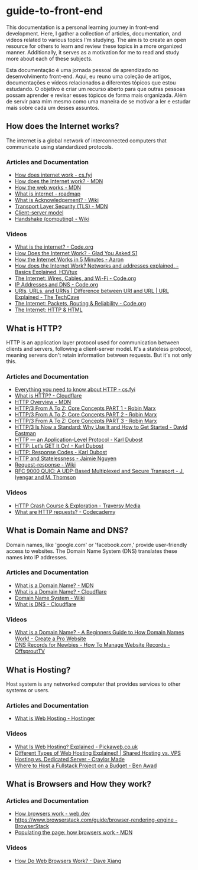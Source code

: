 # guide-to-front-end
This documentation is a personal learning journey in front-end development. Here, I gather a collection of articles, documentation, and videos related to various topics I'm studying. The aim is to create an open resource for others to learn and review these topics in a more organized manner. Additionally, it serves as a motivation for me to read and study more about each of these subjects.

Esta documentação é uma jornada pessoal de aprendizado no desenvolvimento front-end. Aqui, eu reuno uma coleção de artigos, documentações e vídeos relacionados a diferentes tópicos que estou estudando. O objetivo é criar um recurso aberto para que outras pessoas possam aprender e revisar esses tópicos de forma mais organizada. Além de servir para mim mesmo como uma maneira de se motivar a ler e estudar mais sobre cada um desses assuntos.

## How does the Internet works?
The internet is a global network of interconnected computers that communicate using standardized protocols.

### Articles and Documentation
- [How does internet work - cs.fyi](https://cs.fyi/guide/how-does-internet-work)
- [How does the Internet work? - MDN](https://developer.mozilla.org/en-US/docs/Learn/Common_questions/Web_mechanics/How_does_the_Internet_work)
- [How the web works - MDN](https://developer.mozilla.org/en-US/docs/Learn/Getting_started_with_the_web/How_the_Web_works)
- [What is internet - roadmap](https://roadmap.sh/guides/what-is-internet)
- [What is Acknowledgement? - Wiki](https://en.wikipedia.org/wiki/Acknowledgement_(data_networks))
- [Transport Layer Security (TLS) - MDN](https://developer.mozilla.org/en-US/docs/Glossary/TLS)
- [Client-server model](https://en.wikipedia.org/wiki/Client%E2%80%93server_model)
- [Handshake (computing) - Wiki](https://en.wikipedia.org/wiki/Handshake_(computing))

### Videos
- [What is the internet? - Code.org](https://youtu.be/Dxcc6ycZ73M)
- [How Does the Internet Work? - Glad You Asked S1](https://youtu.be/TNQsmPf24go)
- [How the Internet Works in 5 Minutes - Aaron](https://youtu.be/7_LPdttKXPc)
- [How does the Internet Work? Networks and addresses explained. - Basics Explained, H3Vtux](https://youtu.be/82m2du-zgmY)
- [The Internet: Wires, Cables, and Wi-Fi - Code.org](https://youtu.be/ZhEf7e4kopM)
- [IP Addresses and DNS - Code.org](https://youtu.be/5o8CwafCxnU)
- [URIs, URLs, and URNs | Difference between URI and URL | URL Explained - The TechCave](https://youtu.be/vpYct2npKD8)
- [The Internet: Packets, Routing & Reliability - Code.org](https://youtu.be/AYdF7b3nMto)
- [The Internet: HTTP & HTML](https://youtu.be/kBXQZMmiA4s)

## What is HTTP?
HTTP is an application layer protocol used for communication between clients and servers, following a client-server model. It's a stateless protocol, meaning servers don't retain information between requests. But it's not only this.

### Articles and Documentation
- [Everything you need to know about HTTP - cs.fyi](https://cs.fyi/guide/http-in-depth)
- [What is HTTP? - Cloudflare](https://www.cloudflare.com/en-gb/learning/ddos/glossary/hypertext-transfer-protocol-http/)
- [HTTP Overview - MDN](https://developer.mozilla.org/en-US/docs/Web/HTTP/Overview)
- [HTTP/3 From A To Z: Core Concepts PART 1 - Robin Marx](https://www.smashingmagazine.com/2021/08/http3-core-concepts-part1/)
- [HTTP/3 From A To Z: Core Concepts PART 2 - Robin Marx](https://www.smashingmagazine.com/2021/08/http3-performance-improvements-part2/)
- [HTTP/3 From A To Z: Core Concepts PART 3 - Robin Marx](https://www.smashingmagazine.com/2021/09/http3-practical-deployment-options-part3/)
- [HTTP/3 Is Now a Standard: Why Use It and How to Get Started - David Eastman](https://thenewstack.io/http-3-is-now-a-standard-why-use-it-and-how-to-get-started/)
- [HTTP — an Application-Level Protocol - Karl Dubost](https://dev.opera.com/articles/http-basic-introduction/)
- [HTTP: Let’s GET It On! - Karl Dubost](https://dev.opera.com/articles/http-lets-get-it-on/)
- [HTTP: Response Codes - Karl Dubost](https://dev.opera.com/articles/http-response-codes/)
- [HTTP and Statelessness - Jaimie Nguyen](https://medium.com/@jaimietn/http-and-statelessness-5e290fec80c0)
- [Request-response - Wiki](https://en.wikipedia.org/wiki/Request%E2%80%93response)
- [RFC 9000 QUIC: A UDP-Based Multiplexed and Secure Transport - J. Iyengar and M. Thomson](https://www.rfc-editor.org/rfc/rfc9000.html)

### Videos
- [HTTP Crash Course & Exploration - Traversy Media](https://youtu.be/iYM2zFP3Zn0)
- [What are HTTP requests? - Codecademy](https://youtu.be/-Zea7GB2OwA)

## What is Domain Name and DNS?
Domain names, like 'google.com' or 'facebook.com,' provide user-friendly access to websites. The Domain Name System (DNS) translates these names into IP addresses.

### Articles and Documentation
- [What is a Domain Name? - MDN](https://developer.mozilla.org/en-US/docs/Learn/Common_questions/Web_mechanics/What_is_a_domain_name) 
- [What is a Domain Name? - Cloudflare](https://www.cloudflare.com/en-gb/learning/dns/glossary/what-is-a-domain-name/)
- [Domain Name System - Wiki](https://en.wikipedia.org/wiki/Domain_Name_System)
- [What is DNS - Cloudflare](https://www.cloudflare.com/en-gb/learning/dns/what-is-dns/)

### Videos
- [What is a Domain Name? - A Beginners Guide to How Domain Names Work! - Create a Pro Website](https://youtu.be/Y4cRx19nhJk)
- [DNS Records for Newbies - How To Manage Website Records - OffsproutTV](https://youtu.be/YV5tkQYcvfg)

## What is Hosting?
Host system is any networked computer that provides services to other systems or users.

### Articles and Documentation
- [What is Web Hosting - Hostinger](https://www.hostinger.com/tutorials/what-is-web-hosting/)

### Videos
- [What Is Web Hosting? Explained - Pickaweb.co.uk](https://youtu.be/htbY9-yggB0)
- [Different Types of Web Hosting Explained! | Shared Hosting vs. VPS Hosting vs. Dedicated Server - Craylor Made](https://youtu.be/AXVZYzw8geg)
- [Where to Host a Fullstack Project on a Budget - Ben Awad](https://youtu.be/Kx_1NYYJS7Q)

## What is Browsers and How they work?

### Articles and Documentation
- [How browsers work - web.dev](https://web.dev/articles/howbrowserswork)
- [https://www.browserstack.com/guide/browser-rendering-engine - BrowserStack](https://www.browserstack.com/guide/browser-rendering-engine)
- [Populating the page: how browsers work - MDN](https://developer.mozilla.org/en-US/docs/Web/Performance/How_browsers_work)

### Videos
- [How Do Web Browsers Work? - Dave Xiang](https://youtu.be/WjDrMKZWCt0)
